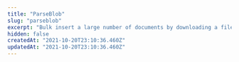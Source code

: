 ```yaml
---
title: "ParseBlob"
slug: "parseblob"
excerpt: "Bulk insert a large number of documents by downloading a file using \"download url\". This bypasses the need to directly send documents to the api, as happens in BulkInsert."
hidden: false
createdAt: "2021-10-20T23:10:36.460Z"
updatedAt: "2021-10-20T23:10:36.460Z"
---
```

